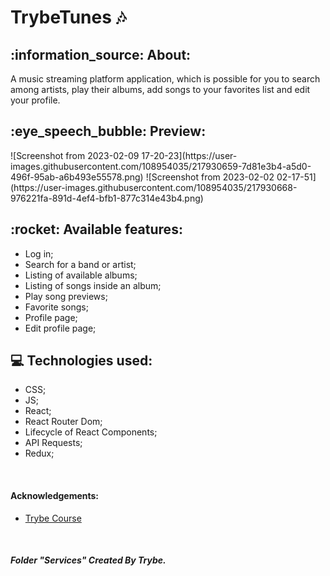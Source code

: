 
<h1>TrybeTunes 🎶 </h1>  

<div>
<h2>:information_source: About: </h2>
<p>A music streaming platform application, which is possible for you to search among artists, play their albums, add songs to your favorites list and edit your profile. </p>
</div>

<div>
<h2>:eye_speech_bubble: Preview: </h2>
![Screenshot from 2023-02-09 17-20-23](https://user-images.githubusercontent.com/108954035/217930659-7d81e3b4-a5d0-496f-95ab-a6b493e55578.png)
![Screenshot from 2023-02-02 02-17-51](https://user-images.githubusercontent.com/108954035/217930668-976221fa-891d-4ef4-bfb1-877c314e43b4.png)

</div>

<h2>:rocket: Available features: </h2>

<ul> 
<li>Log in; </li>
<li>Search for a band or artist; </li>
<li>Listing of available albums; </li>
<li>Listing of songs inside an album; </li>
<li>Play song previews; </li>
<li>Favorite songs; </li>
<li>Profile page; </li>
<li>Edit profile page; </li>

</ul>

<h2>💻 Technologies used: </h2>

<ul>
<li>CSS; </li>
<li>JS; </li>
<li>React; </li>
<li>React Router Dom; </li>
<li>Lifecycle of React Components; </li>
<li>API Requests; </li>
<li>Redux; </li>
</ul>

</br>

<h4>Acknowledgements: </h4>

- [Trybe Course](https://www.betrybe.com/)
<br/>

<h5> Folder "Services" Created By Trybe. </h5>
